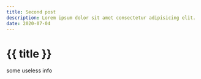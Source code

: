 ```yaml
---
title: Second post
description: Lorem ipsum dolor sit amet consectetur adipisicing elit.
date: 2020-07-04
---
```


# {{ title }}

some useless info